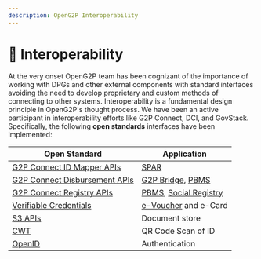 ```yaml
---
description: OpenG2P Interoperability
---
```


# 🔗 Interoperability

At the very onset OpenG2P team has been cognizant of the importance of working with DPGs and other external components with standard interfaces avoiding the need to develop proprietary and custom methods of connecting to other systems. Interoperability is a fundamental design principle in OpenG2P's thought process. We have been an active participant in interoperability efforts like G2P Connect, DCI, and GovStack. Specifically, the following **open standards** interfaces have been implemented:

| Open Standard                                                                                                      | Application                                                            |
| ------------------------------------------------------------------------------------------------------------------ | ---------------------------------------------------------------------- |
| [G2P Connect ID Mapper APIs](https://g2p-connect.github.io/specs/release/html/mapper\_core\_api\_v1.0.0.html)      | [SPAR](social-payments-account-registry-spar/)                         |
| [G2P Connect Disbursement APIs](https://g2p-connect.github.io/specs/release/html/disburse\_core\_api\_v1.0.0.html) | [G2P Bridge](g2p-bridge/), [PBMS](pbms/)                               |
| [G2P Connect Registry APIs](https://g2p-connect.github.io/specs/release/html/registry\_core\_api\_v1.0.0.html)     | [PBMS](pbms/), [Social Registry](social-registry/)                     |
| [Verifiable Credentials](https://www.w3.org/TR/vc-data-model/)                                                     | [e-Voucher](pbms/features/disbursement-cycles/e-voucher.md) and e-Card |
| [S3 APIs](https://docs.aws.amazon.com/AmazonS3/latest/API/Welcome.html)                                            | Document store                                                         |
| [⁠CWT](https://datatracker.ietf.org/doc/html/rfc8392)                                                              | QR Code Scan of ID                                                     |
| [⁠OpenID](https://auth0.com/docs/authenticate/protocols/openid-connect-protocol)                                   | Authentication                                                         |
